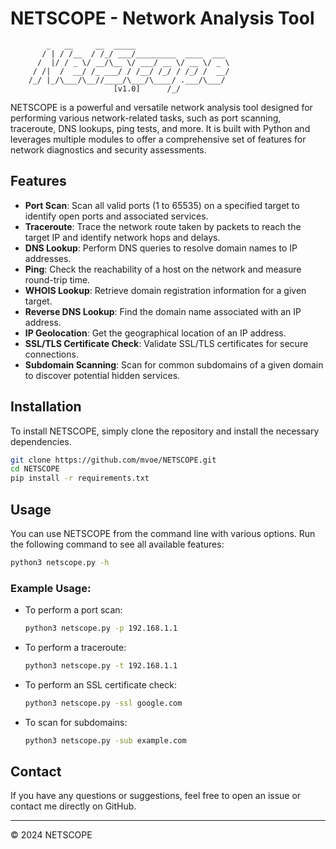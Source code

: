 # NETSCOPE - Network Analysis Tool
            _   __     __  _____                     
           / | / /__  / /_/ ___/_________  ____  ___ 
          /  |/ / _ \/ __/\__ \/ ___/ __ \/ __ \/ _ \ 
         / /|  /  __/ /_ ___/ / /__/ /_/ / /_/ /  __/
        /_/ |_/\___/\__//____/\___/\____/ .___/\___/ 
                           [v1.0]      /_/ 
                           
NETSCOPE is a powerful and versatile network analysis tool designed for performing various network-related tasks, such as port scanning, traceroute, DNS lookups, ping tests, and more. It is built with Python and leverages multiple modules to offer a comprehensive set of features for network diagnostics and security assessments.

## Features

- **Port Scan**: Scan all valid ports (1 to 65535) on a specified target to identify open ports and associated services.
- **Traceroute**: Trace the network route taken by packets to reach the target IP and identify network hops and delays.
- **DNS Lookup**: Perform DNS queries to resolve domain names to IP addresses.
- **Ping**: Check the reachability of a host on the network and measure round-trip time.
- **WHOIS Lookup**: Retrieve domain registration information for a given target.
- **Reverse DNS Lookup**: Find the domain name associated with an IP address.
- **IP Geolocation**: Get the geographical location of an IP address.
- **SSL/TLS Certificate Check**: Validate SSL/TLS certificates for secure connections.
- **Subdomain Scanning**: Scan for common subdomains of a given domain to discover potential hidden services.

## Installation

To install NETSCOPE, simply clone the repository and install the necessary dependencies.

```bash
git clone https://github.com/mvoe/NETSCOPE.git
cd NETSCOPE
pip install -r requirements.txt
```

## Usage

You can use NETSCOPE from the command line with various options. Run the following command to see all available features:

```bash
python3 netscope.py -h
```

### Example Usage:

- To perform a port scan:
  ```bash
  python3 netscope.py -p 192.168.1.1
  ```

- To perform a traceroute:
  ```bash
  python3 netscope.py -t 192.168.1.1
  ```

- To perform an SSL certificate check:
  ```bash
  python3 netscope.py -ssl google.com
  ```

- To scan for subdomains:
  ```bash
  python3 netscope.py -sub example.com
  ```

## Contact

If you have any questions or suggestions, feel free to open an issue or contact me directly on GitHub.

---

© 2024 NETSCOPE
